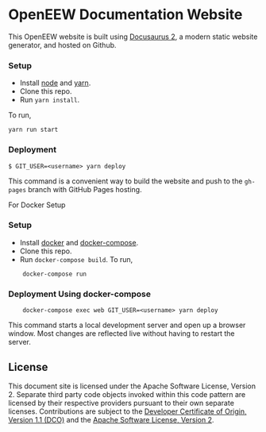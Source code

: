 # OpenEEW Documentation Website

This OpenEEW website is built using [Docusaurus 2](https://v2.docusaurus.io/), a modern static website generator, and hosted on Github.

### Setup

- Install [node](https://nodejs.org/en/download/) and [yarn](https://classic.yarnpkg.com/en/docs/install).
- Clone this repo.
- Run `yarn install`.

To run, 
```
yarn run start
```
### Deployment

```
$ GIT_USER=<username> yarn deploy
```
This command is a convenient way to build the website and push to the `gh-pages` branch with GitHub Pages hosting.

For Docker Setup
### Setup

- Install [docker](https://docs.docker.com/engine/install/) and [docker-compose](https://docs.docker.com/compose/install/).
- Clone this repo.
- Run `docker-compose build`.
To run, 
```
    docker-compose run
```

### Deployment Using docker-compose 
```
    docker-compose exec web GIT_USER=<username> yarn deploy
```

This command starts a local development server and open up a browser window. Most changes are reflected live without having to restart the server.


## License

This document site is licensed under the Apache Software License, Version 2.  Separate third party code objects invoked within this code pattern are licensed by their respective providers pursuant to their own separate licenses. Contributions are subject to the [Developer Certificate of Origin, Version 1.1 (DCO)](https://developercertificate.org/) and the [Apache Software License, Version 2](http://www.apache.org/licenses/LICENSE-2.0.txt).
